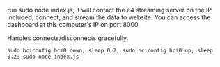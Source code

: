 run sudo node index.js; it will contact the e4 streaming server on the IP included,
connect, and stream the data to website.  You can access the dashboard at this
computer's IP on port 8000.

Handles connects/disconnects gracefully.

```
sudo hciconfig hci0 down; sleep 0.2; sudo hciconfig hci0 up; sleep 0.2; sudo node index.js
```
